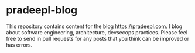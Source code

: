 # pradeepl-blog

This repository contains content for the blog https://pradeepl.com. I blog about software engineering, architecture, devsecops practices. Please feel free to send in pull requests for any posts that you think can be improved or has errors.
